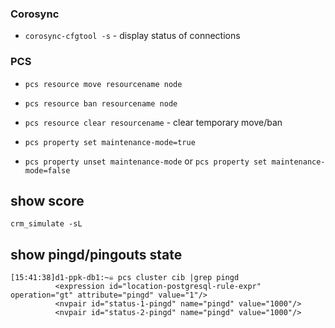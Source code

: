 

### Corosync

  * `corosync-cfgtool -s` - display status of connections


### PCS

  * `pcs resource move resourcename node`
  * `pcs resource ban resourcename node`
  * `pcs resource clear resourcename` - clear temporary move/ban


  * `pcs property set maintenance-mode=true`
  * `pcs property unset maintenance-mode` or `pcs property set maintenance-mode=false`


## show score

   `crm_simulate -sL`


## show pingd/pingouts state

```
[15:41:38]d1-ppk-db1:~☠ pcs cluster cib |grep pingd
          <expression id="location-postgresql-rule-expr" operation="gt" attribute="pingd" value="1"/>
          <nvpair id="status-1-pingd" name="pingd" value="1000"/>
          <nvpair id="status-2-pingd" name="pingd" value="1000"/>
```
